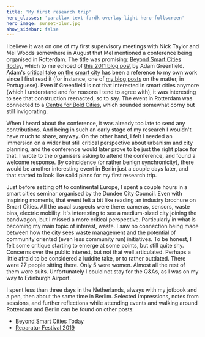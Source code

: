 ```yaml
---
title: 'My first research trip'
hero_classes: 'parallax text-fardk overlay-light hero-fullscreen'
hero_image: sunset-blur.jpg
show_sidebar: false
---
```


I believe it was on one of my first supervisory meetings with Nick Taylor and Mel Woods somewhere
in August that Mel mentioned a conference being organised in Rotterdam. The title
was promising: [Beyond Smart Cities Today](https://www.centre-for-bold-cities.nl/beyond-smart-cities-today),
which to me echoed of [this 2011 blog post](http://urbanscale.org/news/2011/02/17/beyond-the-smart-city/)
by Adam Greenfield. Adam's [critical take on the smart city](../adam-greenfield-cities) has been a reference 
to my own work since I first read it (for instance, one of [my blog posts](../../stuff/cidades-digitais-controle-protocolos-livres)
on the matter, in Portuguese). Even if Greenfield is not that interested in smart cities anymore
(which I understand and for reasons I tend to agree with), it was interesting to see that construction
reenacted, so to say. The event in Rotterdam was connected to a [Centre for Bold Cities](https://www.centre-for-bold-cities.nl/),
which sounded somewhat corny but still invigorating.

When I heard about the conference, it was already too late to send any contributions. And being in
such an early stage of my research I wouldn't have much to share, anyway. On the other hand,
I felt I needed an immersion on a wider but still critical perspective about urbanism and city planning, 
and the conference would later prove to be just the right place for that. I wrote to the organisers
asking to attend the conference, and found a welcome response. By coincidence (or rather benign synchronicity),
there would be another interesting event in Berlin just a couple days later, and that started to
look like solid plans for my first research trip.

Just before setting off to continental Europe, I spent a couple hours in a smart cities seminar
organised by the Dundee City Council. Even with inspiring moments, that event felt a bit like reading
an industry brochure on Smart Cities. All the usual suspects were there: cameras, sensors, waste bins, electric
mobility. It's interesting to see a medium-sized city joining the bandwagon, but I missed a more
critical perspective. Particularly in what is becoming my main topic of interest, waste.
I saw no connection being made between how the city sees waste management and the potential of community
oriented (even less community run) initiatives. To be honest, I felt some critique starting to emerge at 
some points, but still quite shy. Concerns over the public interest, but not that well articulated. Perhaps 
a little afraid to be considered a luddite take, or to rather outdated. There were 27 people sitting there. Only
5 were women. Almost all the rest of them wore suits. Unfortunately I could not stay for the Q&As, as I was
on my way to Edinburgh Airport.

I spent less than three days in the Netherlands, always with my jotbook and a pen, then about the same time in Berlim.
Selected impressions, notes from sessions, and further reflections while attending events and walking around Rotterdam
and Berlin can be found on other posts:

- [Beyond Smart Cities Today](../beyond-smart-cities-today)
- [Reparatur Festival 2019](../reparatur-festival-2019)